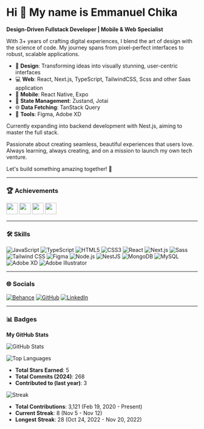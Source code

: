 # Hi 👋 My name is Emmanuel Chika

**Design-Driven Fullstack Developer | Mobile & Web Specialist**

With 3+ years of crafting digital experiences, I blend the art of design with the science of code. My journey spans from pixel-perfect interfaces to robust, scalable applications.

- 🍜 **Design**: Transforming ideas into visually stunning, user-centric interfaces
- 💻 **Web**: React, Next.js, TypeScript, TailwindCSS, Scss and other Saas application
- 📱 **Mobile**: React Native, Expo
- 🔗 **State Management**: Zustand, Jotai
- 🌐 **Data Fetching**: TanStack Query
- 🔧 **Tools**: Figma, Adobe XD

Currently expanding into backend development with Nest.js, aiming to master the full stack.

Passionate about creating seamless, beautiful experiences that users love. Always learning, always creating, and on a mission to launch my own tech venture.

Let's build something amazing together! 🚀



---

### 🏆 Achievements
<img src="https://github.githubassets.com/images/icons/emoji/unicode/1f9c4.png" width="30" height="30"/> <img src="https://github.githubassets.com/images/icons/emoji/unicode/1f9c3.png" width="30" height="30"/> <img src="https://github.githubassets.com/images/icons/emoji/unicode/1f9d9-1f3fb-200d-2642-fe0f.png" width="30" height="30"/> <img src="https://github.githubassets.com/images/icons/emoji/unicode/1f929.png" width="30" height="30"/>

---

### 🛠 Skills

![JavaScript](https://img.shields.io/badge/-JavaScript-F7DF1E?style=flat-square&logo=javascript&logoColor=black)
![TypeScript](https://img.shields.io/badge/-TypeScript-3178C6?style=flat-square&logo=typescript&logoColor=white)
![HTML5](https://img.shields.io/badge/-HTML5-E34F26?style=flat-square&logo=html5&logoColor=white)
![CSS3](https://img.shields.io/badge/-CSS3-1572B6?style=flat-square&logo=css3)
![React](https://img.shields.io/badge/-React-61DAFB?style=flat-square&logo=react&logoColor=black)
![Next.js](https://img.shields.io/badge/-Next.js-000000?style=flat-square&logo=nextdotjs&logoColor=white)
![Sass](https://img.shields.io/badge/-Sass-CC6699?style=flat-square&logo=sass&logoColor=white)
![Tailwind CSS](https://img.shields.io/badge/-Tailwind_CSS-38B2AC?style=flat-square&logo=tailwind-css&logoColor=white)
![Figma](https://img.shields.io/badge/-Figma-F24E1E?style=flat-square&logo=figma&logoColor=white)
![Node.js](https://img.shields.io/badge/-Node.js-339933?style=flat-square&logo=nodedotjs&logoColor=white)
![NestJS](https://img.shields.io/badge/-NestJS-E0234E?style=flat-square&logo=nestjs&logoColor=white)
![MongoDB](https://img.shields.io/badge/-MongoDB-47A248?style=flat-square&logo=mongodb&logoColor=white)
![MySQL](https://img.shields.io/badge/-MySQL-4479A1?style=flat-square&logo=mysql&logoColor=white)
![Adobe XD](https://img.shields.io/badge/-Adobe_XD-FF61F6?style=flat-square&logo=adobexd&logoColor=white)
![Adobe Illustrator](https://img.shields.io/badge/-Adobe_Illustrator-FF9A00?style=flat-square&logo=adobeillustrator&logoColor=white)

---

### 🌐 Socials

[![Behance](https://img.shields.io/badge/-Behance-1769FF?style=flat-square&logo=behance&logoColor=white)](https://www.behance.net/yourusername)
[![GitHub](https://img.shields.io/badge/-GitHub-181717?style=flat-square&logo=github&logoColor=white)](https://github.com/yourusername)
[![LinkedIn](https://img.shields.io/badge/-LinkedIn-0077B5?style=flat-square&logo=linkedin&logoColor=white)](https://linkedin.com/in/yourusername)

---

### 📊 Badges

**My GitHub Stats**

![GitHub Stats](https://github-readme-stats.vercel.app/api?username=futureatpivot&show_icons=true&theme=radical&title_color=FF0000)

![Top Languages](https://github-readme-stats.vercel.app/api/top-langs/?username=yourusername&layout=compact&theme=radical)

- **Total Stars Earned**: 5
- **Total Commits (2024)**: 268
- **Contributed to (last year)**: 3

![Streak](https://github-readme-streak-stats.herokuapp.com/?user=futureatpivot&theme=radical)
- **Total Contributions**: 3,121 (Feb 19, 2020 - Present)
- **Current Streak**: 8 (Nov 5 - Nov 12)
- **Longest Streak**: 28 (Oct 24, 2022 - Nov 20, 2022)

